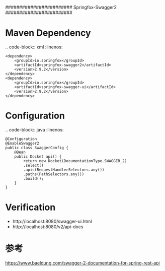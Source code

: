 ########################
Springfox-Swagger2
########################

Maven Dependency
==============================

.. code-block:: xml
    :linenos:

    <dependency>
        <groupId>io.springfox</groupId>
        <artifactId>springfox-swagger2</artifactId>
        <version>2.9.2</version>
    </dependency>
    <dependency>
        <groupId>io.springfox</groupId>
        <artifactId>springfox-swagger-ui</artifactId>
        <version>2.9.2</version>
    </dependency>


Configuration
==============================

.. code-block:: java
    :linenos:

    @Configuration
    @EnableSwagger2
    public class SwaggerConfig {                                    
        @Bean
        public Docket api() { 
            return new Docket(DocumentationType.SWAGGER_2)  
            .select()                                  
            .apis(RequestHandlerSelectors.any())              
            .paths(PathSelectors.any())                          
            .build();                                           
        }
    }

Verification
==============================
* http://localhost:8080/swagger-ui.html
* http://localhost:8080/v2/api-docs


参考
========
https://www.baeldung.com/swagger-2-documentation-for-spring-rest-api